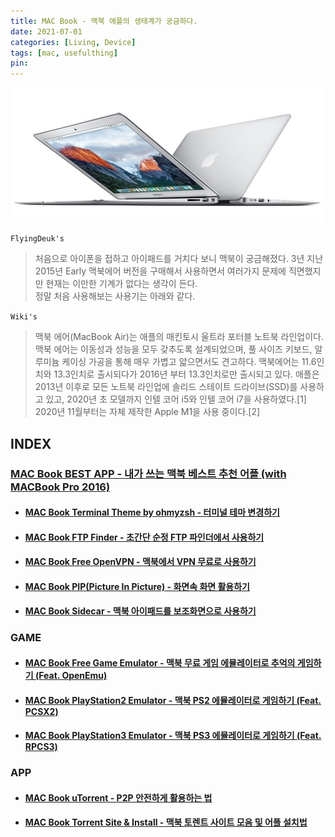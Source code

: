 ```yaml
---
title: MAC Book - 맥북 애플의 생태계가 궁금하다.
date: 2021-07-01
categories: [Living, Device]
tags: [mac, usefulthing]
pin:
---
```


![macbook](/img/living/macbook/macbook.jpg)

`FlyingDeuk's`
> 처음으로 아이폰을 접하고 아이패드를 거치다 보니 맥북이 궁금해졌다. 3년 지난 2015년 Early 맥북에어 버전을 구매해서 사용하면서 여러가지 문제에 직면했지만 현재는 이만한 기계가 없다는 생각이 든다. <br>
정말 처음 사용해보는 사용기는 아래와 같다.

`Wiki's`
> 맥북 에어(MacBook Air)는 애플의 매킨토시 울트라 포터블 노트북 라인업이다. 맥북 에어는 이동성과 성능을 모두 갖추도록 설계되었으며, 풀 사이즈 키보드, 알루미늄 케이싱 가공을 통해 매우 가볍고 얇으면서도 견고하다. 맥북에어는 11.6인치와 13.3인치로 출시되다가 2016년 부터 13.3인치로만 출시되고 있다. 애플은 2013년 이후로 모든 노트북 라인업에 솔리드 스테이트 드라이브(SSD)를 사용하고 있고, 2020년 초 모델까지 인텔 코어 i5와 인텔 코어 i7을 사용하였다.[1] 2020년 11월부터는 자체 제작한 Apple M1을 사용 중이다.[2]


## INDEX

### [MAC Book BEST APP - 내가 쓰는 맥북 베스트 추천 어플 (with MACBook Pro 2016)](/posts/MACAPP/)

- #### [MAC Book Terminal Theme by ohmyzsh - 터미널 테마 변경하기](/posts/Mac-Terminal/)

- #### [MAC Book FTP Finder - 초간단 순정 FTP 파인더에서 사용하기](/posts/Mac-ftp/)

- #### [MAC Book Free OpenVPN - 맥북에서 VPN 무료로 사용하기](/posts/Mac-vpn/)

- #### [MAC Book PIP(Picture In Picture) - 화면속 화면 활용하기](/posts/MacPIP/)

- #### [MAC Book Sidecar - 맥북 아이패드를 보조화면으로 사용하기](/posts/MacSidecar/)

### GAME

- #### [MAC Book Free Game Emulator - 맥북 무료 게임 에뮬레이터로 추억의 게임하기 (Feat. OpenEmu)](/posts/MacGame/)

- #### [MAC Book PlayStation2 Emulator - 맥북 PS2 에뮬레이터로 게임하기 (Feat. PCSX2)](/posts/MacPS2/)

- #### [MAC Book PlayStation3 Emulator - 맥북 PS3 에뮬레이터로 게임하기 (Feat. RPCS3)](/posts/MacPS3/)

### APP

- #### [MAC Book uTorrent - P2P 안전하게 활용하는 법](/posts/MacTorrent/)

- #### [MAC Book Torrent Site & Install - 맥북 토렌트 사이트 모음 및 어플 설치법](/posts/MACSite/)
